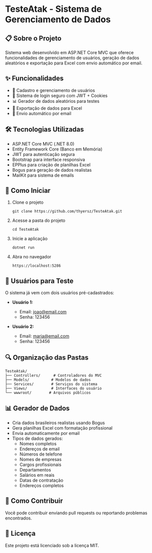 # TesteAtak - Sistema de Gerenciamento de Dados

## 📋 Sobre o Projeto
Sistema web desenvolvido em ASP.NET Core MVC que oferece funcionalidades de gerenciamento de usuários, geração de dados aleatórios e exportação para Excel com envio automático por email.

## ✨ Funcionalidades
- 👥 Cadastro e gerenciamento de usuários
- 🔐 Sistema de login seguro com JWT + Cookies
- 📊 Gerador de dados aleatórios para testes
- 📑 Exportação de dados para Excel
- 📧 Envio automático por email

## 🛠 Tecnologias Utilizadas
- ASP.NET Core MVC (.NET 8.0)
- Entity Framework Core (Banco em Memória)
- JWT para autenticação segura
- Bootstrap para interface responsiva
- EPPlus para criação de planilhas Excel
- Bogus para geração de dados realistas
- MailKit para sistema de emails

## 🚀 Como Iniciar
1. Clone o projeto
   ```
   git clone https://github.com/thyersz/TesteAtak.git
   ```

2. Acesse a pasta do projeto
   ```
   cd TesteAtak
   ```

3. Inicie a aplicação
   ```
   dotnet run
   ```

4. Abra no navegador
   ```
   https://localhost:5286
   ```

## 📝 Usuários para Teste
O sistema já vem com dois usuários pré-cadastrados:

- **Usuário 1:**
  - Email: joao@email.com
  - Senha: 123456

- **Usuário 2:**
  - Email: maria@email.com
  - Senha: 123456

## 🔍 Organização das Pastas
```
TesteAtak/
├── Controllers/      # Controladores do MVC
├── Models/          # Modelos de dados
├── Services/        # Serviços do sistema
├── Views/           # Interfaces do usuário
└── wwwroot/        # Arquivos públicos
```

## 📊 Gerador de Dados
- Cria dados brasileiros realistas usando Bogus
- Gera planilhas Excel com formatação profissional
- Envia automaticamente por email
- Tipos de dados gerados:
  - Nomes completos
  - Endereços de email
  - Números de telefone
  - Nomes de empresas
  - Cargos profissionais
  - Departamentos
  - Salários em reais
  - Datas de contratação
  - Endereços completos

## 🤝 Como Contribuir
Você pode contribuir enviando pull requests ou reportando problemas encontrados.

## 📜 Licença
Este projeto está licenciado sob a licença MIT.